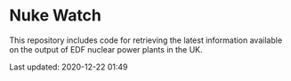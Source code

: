 # Nuke Watch

This repository includes code for retrieving the latest information available on the output of EDF nuclear power plants in the UK.

Last updated: 2020-12-22 01:49